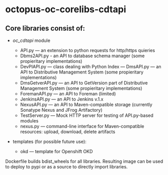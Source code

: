 # octopus-oc-corelibs-cdtapi

## Core libraries consist of:

- *oc\_cdtapi* module
    - API.py — an extension to python requests for http/https quieries
    - Dbms2API.py - an API to database schema manager (some propieritary implementations)
    - DevPIAPI.py — class dealing with Python Index
    — DmsAPI.py — an API to Distributive Management System (some propieritary implementations)
    - DmsGetverAPI.py — an API to GetVersion part of Distributive Management System (some propieritary implementations)
    - ForemanAPI.py — an API to Foreman (limited)
    - JenkinsAPI.py — an API to Jenkins v.1.x
    - NexusAPI.py — an API to Maven-compatible storage (currently Sonatype Nexus and JFrog Artifactory)
    - TestServer.py — Mock HTTP server for testing of API.py-based modules
    - nexus.py — command-line interface for Maven-compatible resources: upload, download, delete artifacts

- templates (for possible future use):
    - okd — template for Openshift OKD

Dockerfile builds bdist\_wheels for all libraries. Resulting image can be used to deploy to pypi or as a source to directly import libraries.
